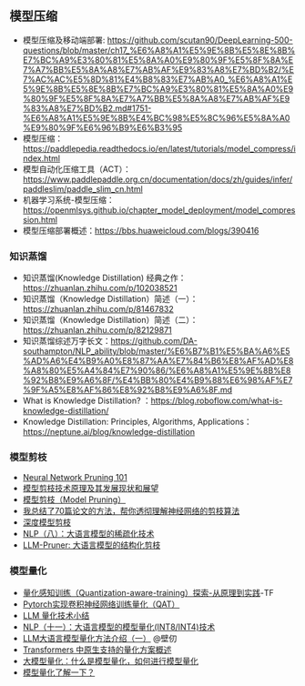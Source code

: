 
## 模型压缩

- 模型压缩及移动端部署: https://github.com/scutan90/DeepLearning-500-questions/blob/master/ch17_%E6%A8%A1%E5%9E%8B%E5%8E%8B%E7%BC%A9%E3%80%81%E5%8A%A0%E9%80%9F%E5%8F%8A%E7%A7%BB%E5%8A%A8%E7%AB%AF%E9%83%A8%E7%BD%B2/%E7%AC%AC%E5%8D%81%E4%B8%83%E7%AB%A0_%E6%A8%A1%E5%9E%8B%E5%8E%8B%E7%BC%A9%E3%80%81%E5%8A%A0%E9%80%9F%E5%8F%8A%E7%A7%BB%E5%8A%A8%E7%AB%AF%E9%83%A8%E7%BD%B2.md#1751-%E6%A8%A1%E5%9E%8B%E4%BC%98%E5%8C%96%E5%8A%A0%E9%80%9F%E6%96%B9%E6%B3%95
- 模型压缩：https://paddlepedia.readthedocs.io/en/latest/tutorials/model_compress/index.html
- 模型自动化压缩工具（ACT）：https://www.paddlepaddle.org.cn/documentation/docs/zh/guides/infer/paddleslim/paddle_slim_cn.html
- 机器学习系统-模型压缩：https://openmlsys.github.io/chapter_model_deployment/model_compression.html
- 模型压缩部署概述：https://bbs.huaweicloud.com/blogs/390416


### 知识蒸馏

- 知识蒸馏(Knowledge Distillation) 经典之作：https://zhuanlan.zhihu.com/p/102038521
- 知识蒸馏（Knowledge Distillation）简述（一）：https://zhuanlan.zhihu.com/p/81467832
- 知识蒸馏（Knowledge Distillation）简述（二）：https://zhuanlan.zhihu.com/p/82129871
- 知识蒸馏综述万字长文：https://github.com/DA-southampton/NLP_ability/blob/master/%E6%B7%B1%E5%BA%A6%E5%AD%A6%E4%B9%A0%E8%87%AA%E7%84%B6%E8%AF%AD%E8%A8%80%E5%A4%84%E7%90%86/%E6%A8%A1%E5%9E%8B%E8%92%B8%E9%A6%8F/%E4%BB%80%E4%B9%88%E6%98%AF%E7%9F%A5%E8%AF%86%E8%92%B8%E9%A6%8F.md
- What is Knowledge Distillation? ：https://blog.roboflow.com/what-is-knowledge-distillation/
- Knowledge Distillation: Principles, Algorithms, Applications：https://neptune.ai/blog/knowledge-distillation



### 模型剪枝

- [Neural Network Pruning 101](https://towardsdatascience.com/neural-network-pruning-101-af816aaea61)
- [模型剪枝技术原理及其发展现状和展望](https://zhuanlan.zhihu.com/p/134642289)
- [模型剪枝（Model Pruning）](https://zhuanlan.zhihu.com/p/525071928)
- [我总结了70篇论文的方法，帮你透彻理解神经网络的剪枝算法](https://zhuanlan.zhihu.com/p/408899259)
- [深度模型剪枝](https://zhuanlan.zhihu.com/p/547203195)
- [NLP（八）：大语言模型的稀疏化技术](https://zhuanlan.zhihu.com/p/615399255)
- [LLM-Pruner: 大语言模型的结构化剪枝](https://zhuanlan.zhihu.com/p/630902012)

### 模型量化

- [量化感知训练（Quantization-aware-training）探索-从原理到实践](https://zhuanlan.zhihu.com/p/548174416)-TF
- [Pytorch实现卷积神经网络训练量化（QAT）](https://zhuanlan.zhihu.com/p/164901397)
- [LLM 量化技术小结](https://zhuanlan.zhihu.com/p/651874446)
- [NLP（十一）：大语言模型的模型量化(INT8/INT4)技术](https://zhuanlan.zhihu.com/p/627436535)
- [LLM大语言模型量化方法介绍（一）](https://www.birentech.com/Research_nstitute_details/13.html) @壁仞
- [Transformers 中原生支持的量化方案概述](https://zhuanlan.zhihu.com/p/666655711)
- [大模型量化：什么是模型量化，如何进行模型量化](https://www.wehelpwin.com/article/4109)
- [模型量化了解一下？](https://zhuanlan.zhihu.com/p/132561405)







